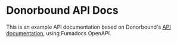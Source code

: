 # Donorbound API Docs

This is an example API documentation based on Donorbound's [API documentation](https://github.com/donorbound/donorbound), using Fumadocs OpenAPI.
